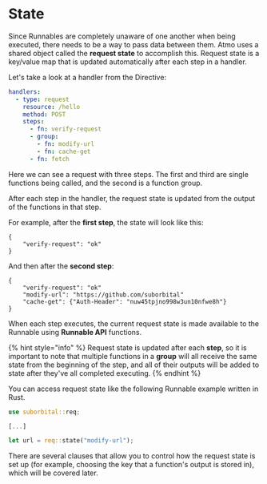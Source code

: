 # State

Since Runnables are completely unaware of one another when being executed, there needs to be a way to pass data between them. Atmo uses a shared object called the **request state** to accomplish this. Request state is a key/value map that is updated automatically after each step in a handler.

Let's take a look at a handler from the Directive:

```yaml
handlers:
  - type: request
    resource: /hello
    method: POST
    steps:
      - fn: verify-request
      - group:
        - fn: modify-url
        - fn: cache-get
      - fn: fetch
```

Here we can see a request with three steps. The first and third are single functions being called, and the second is a function group.

After each step in the handler, the request state is updated from the output of the functions in that step.

For example, after the **first step**, the state will look like this:

```text
{
    "verify-request": "ok"
}
```

And then after the **second step**:

```text
{
    "verify-request": "ok"
    "modify-url": "https://github.com/suborbital"
    "cache-get": {"Auth-Header": "nuw45tpjno998w3un10nfwe8h"}
}
```

When each step executes, the current request state is made available to the Runnable using **Runnable API** functions.

{% hint style="info" %}
Request state is updated after each **step**, so it is important to note that multiple functions in a **group** will all receive the same state from the beginning of the step, and all of their outputs will be added to state after they've all completed executing.
{% endhint %}

You can access request state like the following Runnable example written in Rust.

```rust
use suborbital::req;

[...]

let url = req::state("modify-url");
```

There are several clauses that allow you to control how the request state is set up \(for example, choosing the key that a function's output is stored in\), which will be covered later.

